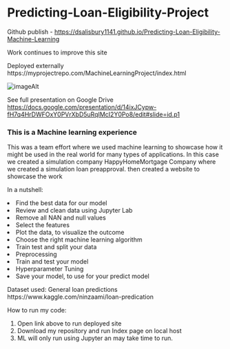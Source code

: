 # Predicting-Loan-Eligibility-Project

Github publish - https://dsalisbury1141.github.io/Predicting-Loan-Eligibility-Machine-Learning
<p>Work continues to improve this site</p>
<a>Deployed externally https://myprojectrepo.com/MachineLearningProject/index.html</a>

![imageAlt](https://image.freepik.com/free-photo/buying-new-house-concept_35034-364.jpg)

See full presentation on Google Drive https://docs.google.com/presentation/d/14ixJCypw-fH7q4HrDWFOxY0PVrXbD5uRqIMcI2Y0Po8/edit#slide=id.p1

###  This is a Machine learning experience
This was a team effort where we used machine learning to showcase how it might be used in the real world for many types of applications. 
In this case we created a simulation company HappyHomeMortgage Company where we created a simulation loan preapproval. then created a website to showcase the work

In a nutshell: 
<li>Find the best data for our model</li>
<li>Review and clean data using Jupyter Lab</li>
<li>Remove all NAN and null values</li>
<li>Select the features</li>
<li>Plot the data, to visualize the outcome</li>
<li>Choose the right machine learning algorithm</li>
<li>Train test and split your data</li>
<li>Preprocessing</li>
<li>Train and test your model</li>
<li>Hyperparameter Tuning</li>
<li>Save your model, to use for your predict model</li>

<p>    </p>
Dataset used:  General loan predictions
https://www.kaggle.com/ninzaami/loan-predication
<p>    </p>


How to run my code:
1. Open link above to run deployed site
2. Download my repository and run Index page on local host
3. ML will only run using Jupyter an may take time to run. 

